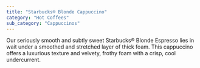```yaml
---
title: "Starbucks® Blonde Cappuccino"
category: "Hot Coffees"
sub_category: "Cappuccinos"
---
```


Our seriously smooth and subtly sweet Starbucks® Blonde Espresso lies in wait under a smoothed and stretched layer of thick foam. This cappuccino offers a luxurious texture and velvety, frothy foam with a crisp, cool undercurrent.
